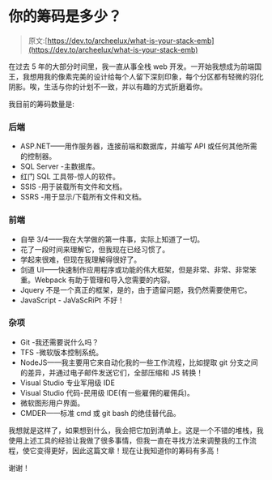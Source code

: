 # 你的筹码是多少？

> 原文:[https://dev.to/archeelux/what-is-your-stack-emb](https://dev.to/archeelux/what-is-your-stack-emb)

在过去 5 年的大部分时间里，我一直从事全栈 web 开发。一开始我想成为前端国王，我想用我的像素完美的设计给每个人留下深刻印象，每个分区都有轻微的羽化阴影。唉，生活与你的计划不一致，并以有趣的方式折磨着你。

我目前的筹码数量是:

### [](#backend)后端

*   ASP.NET——用作服务器，连接前端和数据库，并编写 API 或任何其他所需的控制器。
*   SQL Server -主数据库。
*   红门 SQL 工具带-惊人的软件。
*   SSIS -用于装载所有文件和文档。
*   SSRS -用于显示/下载所有文件和文档。

### [](#frontend)前端

*   自举 3/4——我在大学做的第一件事，实际上知道了一切。
*   花了一段时间来理解它，但我现在已经习惯了。
*   学起来很难，但现在我理解得很好了。
*   剑道 UI——快速制作应用程序或功能的伟大框架，但是非常、非常、非常笨重。Webpack 有助于管理和导入您需要的内容。
*   Jquery 不是一个真正的框架，是的，由于遗留问题，我仍然需要使用它。
*   JavaScript - JaVaScRiPt 不好！

### [](#misc)杂项

*   Git -我还需要说什么吗？
*   TFS -微软版本控制系统。
*   NodeJS——我主要用它来自动化我的一些工作流程，比如提取 git 分支之间的差异，并通过电子邮件发送它们，全部压缩和 JS 转换！
*   Visual Studio 专业军用级 IDE
*   Visual Studio 代码-民用级 IDE(有一些雇佣的雇佣兵)。
*   微软图形用户界面。
*   CMDER——标准 cmd 或 git bash 的绝佳替代品。

我想就是这样了，如果想到什么，我会把它加到清单上。这是一个不错的堆栈，我使用上述工具的经验让我做了很多事情，但我一直在寻找方法来调整我的工作流程，使它变得更好，因此这篇文章！现在让我知道你的筹码有多高！

谢谢！